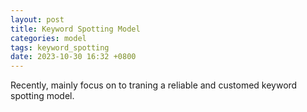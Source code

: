 ```yaml
---
layout: post
title: Keyword Spotting Model
categories: model
tags: keyword_spotting
date: 2023-10-30 16:32 +0800
---
```

Recently, mainly focus on to traning a reliable and customed keyword spotting model.
